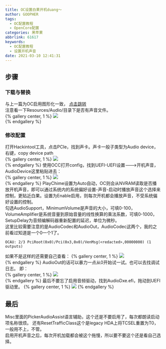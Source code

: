 ```yaml
---
title: OC设置白果开机duang～
author: GOOPHER
tags:
  - OC配置教程
  - OpenCore配置
categories: 黑苹果
abbrlink: 61617
keywords:
  - OC配置教程
  - 设置开机声音
date: 2021-03-10 12:41:31
---
```

## 步骤
### 下载与替换
与上一篇为OC启用图形化一致， [点击跳转](https://goopher.tk/2021/03/10/为OC启用图形化or修改主题/)  
注意看一下Resources/Audio/目录下是否有声音文件。  
{% gallery center, 1 %}
![](https://cdn.jsdelivr.net/gh/Goopher97/tuchuang@main/img/1615347579000.png)  
{% endgallery %}
### 修改配置
打开Hackintool工具，点击PCIe，找到声卡。声卡一般子类型为Audio device，右键，copy device path  
{% gallery center, 1 %}
![](https://cdn.jsdelivr.net/gh/Goopher97/tuchuang@main/img/1615347803000.png)  
{% endgallery %}
使用OCC打开config，找到UEFI-UEFI设置--->开机声音，AudioDevice这里粘贴进去：  
{% gallery center, 1 %}
![](https://cdn.jsdelivr.net/gh/Goopher97/tuchuang@main/img/1615347916000.png)  
{% endgallery %}
PlayChime设置为Auto自动，OC则会从NVRAM读取是否播放开机声音，即可以通过系统内的系统偏好设置-声音-启动时播放声音这个选择来控制，更贴近白果。设置为Enable启用，则每次开机都会播放声音，不受系统偏好设置的控制。  
勾选AudioSupport，MinimumVolume是声音的大小，可填0-100，VolumeAmplifier是系统音量到原始音量的线性换算的乘法系数，可填0-1000，SetupDelay为音频编解码器重新配置的延迟，单位为微秒。  
这里比较需要注意的是AudioCodec和AudioOut，AudioCodec这两个，我的之前看过知道是一个0一个1了。  
```
OCAU: 2/3 PciRoot(0x0)/Pci(0x3,0x0)/VenMsg(<redacted>,00000000) (1 outputs)
```
如果不是这样的还需要自己查看：
{% gallery center, 1 %}
![](https://cdn.jsdelivr.net/gh/Goopher97/tuchuang@main/img/1615348943000.png)  
{% endgallery %}
AudioOut的话可以暴力一点从0开始试一试。也可以去找调试日志。
即：  
{% gallery center, 1 %}
![](https://cdn.jsdelivr.net/gh/Goopher97/tuchuang@main/img/1615349094000.png)  
{% endgallery %}
最后不要忘了启用音频驱动，找到AudioDxe.efi，拖动到UEFI驱动里。
{% gallery center, 1 %}
![](https://cdn.jsdelivr.net/gh/Goopher97/tuchuang@main/img/1615349184000.png)
{% endgallery %}
## 最后
Misc里面的PickerAudioAssist语言辅助，这个还是不要启用了，每次都朗读启动项名称很烦。
还有ResetTrafficClass这个是legacy HDA上将TCSEL重置为T0，一般用不上，不管。  
启用开机声音之后，每次开机加载都会被这个拖慢，所以要不要这个还是看自己选择。